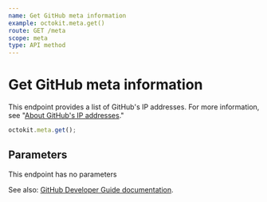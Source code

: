 ```yaml
---
name: Get GitHub meta information
example: octokit.meta.get()
route: GET /meta
scope: meta
type: API method
---
```


# Get GitHub meta information

This endpoint provides a list of GitHub's IP addresses. For more information, see "[About GitHub's IP addresses](https://help.github.com/articles/about-github-s-ip-addresses/)."

```js
octokit.meta.get();
```

## Parameters

This endpoint has no parameters

See also: [GitHub Developer Guide documentation](https://docs.github.com/v3/meta/#get-github-meta-information).
